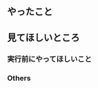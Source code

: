## やったこと
<!-- 
具体的な変更内容について詳しく説明してください。スクリーンショットがある場合は貼ってください。
この変更が必要になった背景や変更の目的も複雑であれば書いてください。
-->

## 見てほしいところ
<!--
各環境で行う動作確認項目をチェックボックスで列挙してください。
動作確認が不要な場合はその理由を書いてください。
- [ ] QA項目1
- [ ] QA項目2
-->

### 実行前にやってほしいこと
<!--
このPRをマージする前に必要なプルリクエストや、必要な外部ファイルがある場合は列挙してください。
ない場合はセクションごと消してください。
-->

### Others
<!--
実装上の懸念点や注意点などあれば記載してください。 
急ぎの場合はどれくらい急ぐのかを書いてください。
特記事項が無い場合はセクションごと消してください。
-->
